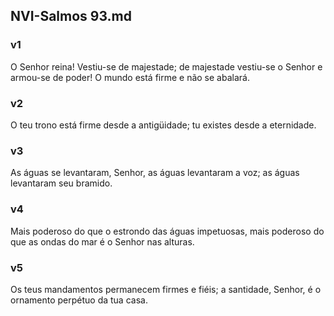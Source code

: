 ## NVI-Salmos 93.md
### v1
 O Senhor reina! Vestiu-se de majestade; de majestade vestiu-se o Senhor e armou-se de poder! O mundo está firme e não se abalará.
### v2
 O teu trono está firme desde a antigüidade; tu existes desde a eternidade.
### v3
 As águas se levantaram, Senhor, as águas levantaram a voz; as águas levantaram seu bramido.
### v4
 Mais poderoso do que o estrondo das águas impetuosas, mais poderoso do que as ondas do mar é o Senhor nas alturas.
### v5
 Os teus mandamentos permanecem firmes e fiéis; a santidade, Senhor, é o ornamento perpétuo da tua casa.
